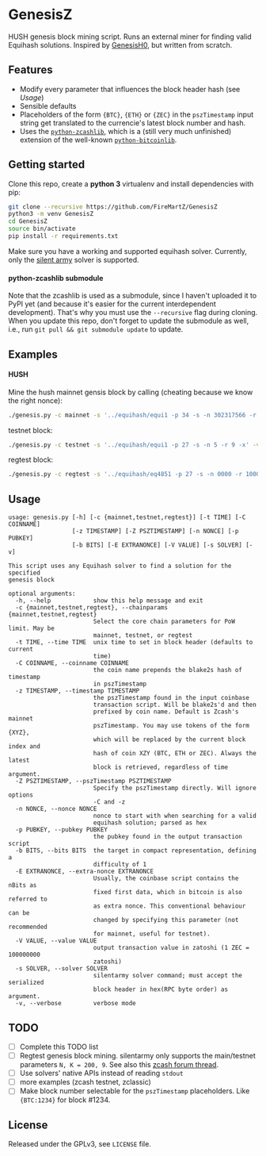 # GenesisZ
HUSH genesis block mining script. Runs an external miner for finding valid Equihash solutions.
Inspired by [GenesisH0](https://github.com/lhartikk/GenesisH0), but written from scratch.

## Features
- Modify every parameter that influences the block header hash (see _Usage_)
- Sensible defaults
- Placeholders of the form `{BTC}`, `{ETH}` or `{ZEC}` in the `pszTimestamp` input string get translated to the currencie's latest block number and hash. 
- Uses the [`python-zcashlib`](https://github.com/sebastianst/python-zcashlib), which is a (still very much unfinished) extension of the well-known [`python-bitcoinlib`](https://github.com/petertodd/python-bitcoinlib).

## Getting started
Clone this repo, create a **python 3** virtualenv and install dependencies with pip:
```bash
git clone --recursive https://github.com/FireMartZ/GenesisZ
python3 -m venv GenesisZ
cd GenesisZ
source bin/activate
pip install -r requirements.txt
```
Make sure you have a working and supported equihash solver. Currently, only the [silent army](https://github.com/mbevand/silentarmy) solver is supported.

#### python-zcashlib submodule
Note that the zcashlib is used as a submodule, since I haven't uploaded it to PyPI yet (and because it's easier for the current interdependent development). That's why you must use the `--recursive` flag during cloning. When you update this repo, don't forget to update the submodule as well, i.e., run `git pull && git submodule update` to update.

## Examples
#### HUSH
Mine the hush mainnet gensis block by calling (cheating because we know the right nonce):
```bash
./genesis.py -c mainnet -s '../equihash/equi1 -p 34 -s -n 302317566 -r 9 -x' -v -t 1479401611 -b 0x1f07ffff -Z Zdashe540ecf100001889836c7d491a2f44e6bc6076d59e5e317255946b71be3fc516 -p 04678afdb0fe5548271967f1a67130b7105cd6a828e03909a67962e0ea1f61deb649f6bc3f4cef38c4f35504e51ec112de5c384df7ba0b8d578a4c702b6bf11d5f
```
testnet block:
```bash
./genesis.py -c testnet -s '../equihash/equi1 -p 27 -s -n 5 -r 9 -x' -v -t 1506883264 -b 0x2007ffff -E 0x1f07ffff -Z Zdashe540ecf100001889836c7d491a2f44e6bc6076d59e5e317255946b71be3fc516 -p 04678afdb0fe5548271967f1a67130b7105cd6a828e03909a67962e0ea1f61deb649f6bc3f4cef38c4f35504e51ec112de5c384df7ba0b8d578a4c702b6bf11d5f
```
regtest block:
```bash
./genesis.py -c regtest -s '../equihash/eq4851 -p 27 -s -n 0000 -r 100000 -x' -v -t 1519568466 -b 0x200f0f0f -E 0x1f07ffff -Z Zdashe540ecf100001889836c7d491a2f44e6bc6076d59e5e317255946b71be3fc516 -p 04678afdb0fe5548271967f1a67130b7105cd6a828e03909a67962e0ea1f61deb649f6bc3f4cef38c4f35504e51ec112de5c384df7ba0b8d578a4c702b6bf11d5f
```

## Usage
```
usage: genesis.py [-h] [-c {mainnet,testnet,regtest}] [-t TIME] [-C COINNAME]
                  [-z TIMESTAMP] [-Z PSZTIMESTAMP] [-n NONCE] [-p PUBKEY]
                  [-b BITS] [-E EXTRANONCE] [-V VALUE] [-s SOLVER] [-v]

This script uses any Equihash solver to find a solution for the specified
genesis block

optional arguments:
  -h, --help            show this help message and exit
  -c {mainnet,testnet,regtest}, --chainparams {mainnet,testnet,regtest}
                        Select the core chain parameters for PoW limit. May be
                        mainnet, testnet, or regtest
  -t TIME, --time TIME  unix time to set in block header (defaults to current
                        time)
  -C COINNAME, --coinname COINNAME
                        the coin name prepends the blake2s hash of timestamp
                        in pszTimestamp
  -z TIMESTAMP, --timestamp TIMESTAMP
                        the pszTimestamp found in the input coinbase
                        transaction script. Will be blake2s'd and then
                        prefixed by coin name. Default is Zcash's mainnet
                        pszTimestamp. You may use tokens of the form {XYZ},
                        which will be replaced by the current block index and
                        hash of coin XZY (BTC, ETH or ZEC). Always the latest
                        block is retrieved, regardless of time argument.
  -Z PSZTIMESTAMP, --pszTimestamp PSZTIMESTAMP
                        Specify the pszTimestamp directly. Will ignore options
                        -C and -z
  -n NONCE, --nonce NONCE
                        nonce to start with when searching for a valid
                        equihash solution; parsed as hex
  -p PUBKEY, --pubkey PUBKEY
                        the pubkey found in the output transaction script
  -b BITS, --bits BITS  the target in compact representation, defining a
                        difficulty of 1
  -E EXTRANONCE, --extra-nonce EXTRANONCE
                        Usually, the coinbase script contains the nBits as
                        fixed first data, which in bitcoin is also referred to
                        as extra nonce. This conventional behaviour can be
                        changed by specifying this parameter (not recommended
                        for mainnet, useful for testnet).
  -V VALUE, --value VALUE
                        output transaction value in zatoshi (1 ZEC = 100000000
                        zatoshi)
  -s SOLVER, --solver SOLVER
                        silentarmy solver command; must accept the serialized
                        block header in hex(RPC byte order) as argument.
  -v, --verbose         verbose mode

```

## TODO

- [ ] Complete this TODO list
- [ ] Regtest genesis block mining. silentarmy only supports the main/testnet parameters `N, K = 200, 9`. See also this [zcash forum thread](https://forum.z.cash/t/equihash-solver-for-n-k-48-5-other-than-default-200-9).
- [ ] Use solvers' native APIs instead of reading `stdout`
- [ ] more examples (zcash testnet, zclassic)
- [ ] Make block number selectable for the `pszTimestamp` placeholders. Like `{BTC:1234}` for block #1234. 

## License
Released under the GPLv3, see `LICENSE` file.
